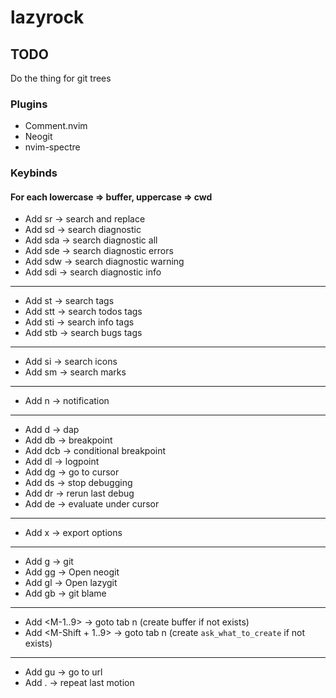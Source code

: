 # lazyrock

## TODO

Do the thing for git trees
### Plugins
- Comment.nvim
- Neogit
- nvim-spectre

### Keybinds
#### For each lowercase => buffer, uppercase => cwd
- Add <leader>sr -> search and replace
- Add <leader>sd -> search diagnostic
- Add <leader>sda -> search diagnostic all
- Add <leader>sde -> search diagnostic errors
- Add <leader>sdw -> search diagnostic warning
- Add <leader>sdi -> search diagnostic info
-------------------------------
- Add <leader>st -> search tags
- Add <leader>stt -> search todos tags
- Add <leader>sti -> search info tags
- Add <leader>stb -> search bugs tags
-------------------------------
- Add <leader>si -> search icons
- Add <leader>sm -> search marks
-------------------------------
- Add <leader>n -> notification
-------------------------------
- Add <leader>d -> dap
- Add <leader>db -> breakpoint
- Add <leader>dcb -> conditional breakpoint
- Add <leader>dl -> logpoint
- Add <leader>dg -> go to cursor
- Add <leader>ds -> stop debugging
- Add <leader>dr -> rerun last debug
- Add <leader>de -> evaluate under cursor
-------------------------------
- Add <leader>x -> export options
-------------------------------
- Add <leader>g -> git
- Add <leader>gg -> Open neogit
- Add <leader>gl -> Open lazygit
- Add <leader>gb -> git blame
-------------------------------
- Add <M-1..9> -> goto tab n (create buffer if not exists)
- Add <M-Shift + 1..9> -> goto tab n (create `ask_what_to_create` if not exists)
-------------------------------
- Add gu -> go to url
- Add . -> repeat last motion
